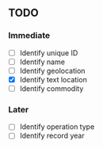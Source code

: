 ## TODO

### Immediate
- [ ] Identify unique ID
- [ ] Identify name
- [ ] Identify geolocation
- [x] Identify text location
- [ ] Identify commodity

### Later
- [ ] Identify operation type
- [ ] Identify record year
